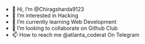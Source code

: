 - 👋 Hi, I’m @Chiragsharda9123
- 👀 I’m interested in Hacking
- 🌱 I’m currently learning Web Development
- 💞️ I’m looking to collaborate on Github Club
- 📫 How to reach me @atlanta_coderat On Telegram

<!---
Chiragsharda9123/Chiragsharda9123 is a ✨ special ✨ repository because its `README.md` (this file) appears on your GitHub profile.
You can click the Preview link to take a look at your changes.
--->
